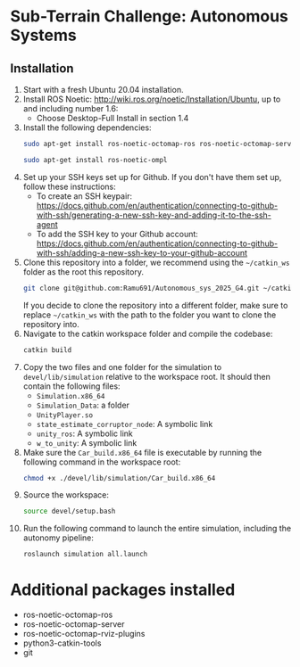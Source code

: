 # Sub-Terrain Challenge: Autonomous Systems

## Installation

1. Start with a fresh Ubuntu 20.04 installation.
2. Install ROS Noetic: http://wiki.ros.org/noetic/Installation/Ubuntu, up to and including number 1.6:
    * Choose Desktop-Full Install in section 1.4
3. Install the following dependencies:
    ```bash
    sudo apt-get install ros-noetic-octomap-ros ros-noetic-octomap-server ros-noetic-octomap-rviz-plugins python3-catkin-tools git
    ```
    ```bash
    sudo apt-get install ros-noetic-ompl
    ```
4. Set up your SSH keys set up for Github. If you don't have them set up, follow these instructions:
    * To create an SSH
      keypair: https://docs.github.com/en/authentication/connecting-to-github-with-ssh/generating-a-new-ssh-key-and-adding-it-to-the-ssh-agent
    * To add the SSH key to your Github
      account: https://docs.github.com/en/authentication/connecting-to-github-with-ssh/adding-a-new-ssh-key-to-your-github-account
5. Clone this repository into a folder, we recommend using the `~/catkin_ws` folder as the root this repository.
    ```bash
    git clone git@github.com:Ramu691/Autonomous_sys_2025_G4.git ~/catkin_ws
    ```
   If you decide to clone the repository into a different folder, make sure to replace `~/catkin_ws` with the path to
   the folder you want to clone the repository into.
6. Navigate to the catkin workspace folder and compile the codebase:
    ```bash
   catkin build
     ```
7. Copy the two files and one folder for the simulation to `devel/lib/simulation` relative to the workspace root. It
   should then contain the following
   files:
    * `Simulation.x86_64`
    * `Simulation_Data`: a folder
    * `UnityPlayer.so`
    * `state_estimate_corruptor_node`: A symbolic link
    * `unity_ros`: A symbolic link
    * `w_to_unity`: A symbolic link
8. Make sure the `Car_build.x86_64` file is executable by running the following command in the workspace root:
    ```bash
    chmod +x ./devel/lib/simulation/Car_build.x86_64
    ```
9. Source the workspace:
    ```bash
    source devel/setup.bash
    ```
10. Run the following command to launch the entire simulation, including the autonomy pipeline:
    ```bash
    roslaunch simulation all.launch
    ```

# Additional packages installed

- ros-noetic-octomap-ros
- ros-noetic-octomap-server
- ros-noetic-octomap-rviz-plugins
- python3-catkin-tools
- git
